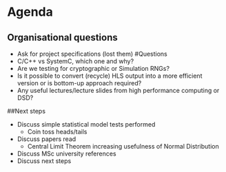 Agenda
===
Organisational questions
-
- Ask for project specifications (lost them)
#Questions
- C/C++ vs SystemC, which one and why?
- Are we testing for cryptographic or Simulation RNGs?
- Is it possible to convert (recycle) HLS output into a more efficient version or is bottom-up approach required?
- Any useful lectures/lecture slides from high performance computing or DSD?


##Next steps
- Discuss simple statistical model tests performed
  - Coin toss heads/tails
- Discuss papers read
  - Central Limit Theorem increasing usefulness of Normal Distribution
- Discuss MSc university references
- Discuss next steps
